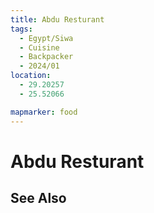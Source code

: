 ```yaml
---
title: Abdu Resturant
tags:
  - Egypt/Siwa
  - Cuisine
  - Backpacker
  - 2024/01
location: 
  - 29.20257
  - 25.52066

mapmarker: food
---
```


Abdu Resturant
==============

See Also
--------
